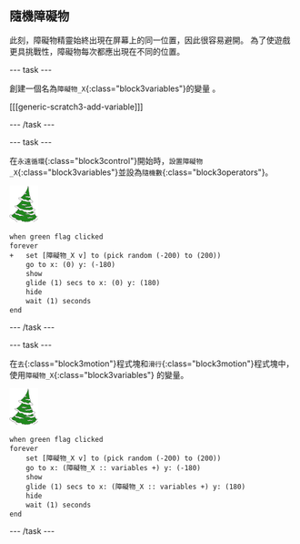 ## 隨機障礙物

此刻，障礙物精靈始終出現在屏幕上的同一位置，因此很容易避開。 為了使遊戲更具挑戰性，障礙物每次都應出現在不同的位置。

--- task ---

創建一個名為`障礙物_X`{:class="block3variables"}的變量 。

[[[generic-scratch3-add-variable]]]

--- /task ---

--- task ---

在`永遠循環`{:class="block3control"}開始時，`設置障礙物_X`{:class="block3variables"}並設為`隨機數`{:class="block3operators"}。

![障礙物精靈](images/obstacle_sprite.png)

```blocks3
when green flag clicked
forever 
+   set [障礙物_X v] to (pick random (-200) to (200))
    go to x: (0) y: (-180)
    show
    glide (1) secs to x: (0) y: (180)
    hide
    wait (1) seconds
end
```


--- /task ---

--- task ---

在`去`{:class="block3motion"}程式塊和`滑行`{:class="block3motion"}程式塊中，使用`障礙物_X`{:class="block3variables"} 的變量。

![障礙物精靈](images/obstacle_sprite.png)

```blocks3
when green flag clicked
forever 
    set [障礙物_X v] to (pick random (-200) to (200))
    go to x: (障礙物_X :: variables +) y: (-180)
    show
    glide (1) secs to x: (障礙物_X :: variables +) y: (180)
    hide
    wait (1) seconds
end
```

--- /task ---